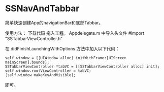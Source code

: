 # SSNavAndTabbar
简单快速创建App的navigationBar和底部Tabbar。


使用方法：
下载代码 拖入工程。
Appdelegate.m 中导入头文件 #import "SSTabbarViewController.h"

在 didFinishLaunchingWithOptions 方法中加入以下代码：

    self.window = [[UIWindow alloc] initWithFrame:[UIScreen mainScreen].bounds];
    SSTabbarViewController *tabVC = [[SSTabbarViewController alloc] init];
    self.window.rootViewController = tabVC;
    [self.window makeKeyAndVisible];
    
即可。
